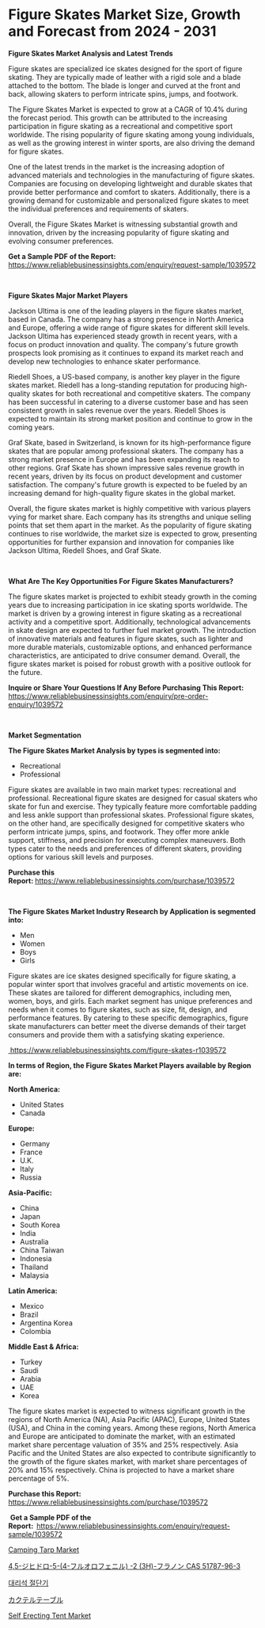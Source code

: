 <p><h1>Figure Skates Market Size, Growth and Forecast from 2024 - 2031</h1></p><p><strong>Figure Skates Market Analysis and Latest Trends</strong></p>
<p><p>Figure skates are specialized ice skates designed for the sport of figure skating. They are typically made of leather with a rigid sole and a blade attached to the bottom. The blade is longer and curved at the front and back, allowing skaters to perform intricate spins, jumps, and footwork.</p><p>The Figure Skates Market is expected to grow at a CAGR of 10.4% during the forecast period. This growth can be attributed to the increasing participation in figure skating as a recreational and competitive sport worldwide. The rising popularity of figure skating among young individuals, as well as the growing interest in winter sports, are also driving the demand for figure skates.</p><p>One of the latest trends in the market is the increasing adoption of advanced materials and technologies in the manufacturing of figure skates. Companies are focusing on developing lightweight and durable skates that provide better performance and comfort to skaters. Additionally, there is a growing demand for customizable and personalized figure skates to meet the individual preferences and requirements of skaters.</p><p>Overall, the Figure Skates Market is witnessing substantial growth and innovation, driven by the increasing popularity of figure skating and evolving consumer preferences.</p></p>
<p><strong>Get a Sample PDF of the Report:&nbsp;</strong> <a href="https://www.reliablebusinessinsights.com/enquiry/request-sample/1039572">https://www.reliablebusinessinsights.com/enquiry/request-sample/1039572</a></p>
<p>&nbsp;</p>
<p><strong>Figure Skates Major Market Players</strong></p>
<p><p>Jackson Ultima is one of the leading players in the figure skates market, based in Canada. The company has a strong presence in North America and Europe, offering a wide range of figure skates for different skill levels. Jackson Ultima has experienced steady growth in recent years, with a focus on product innovation and quality. The company's future growth prospects look promising as it continues to expand its market reach and develop new technologies to enhance skater performance.</p><p>Riedell Shoes, a US-based company, is another key player in the figure skates market. Riedell has a long-standing reputation for producing high-quality skates for both recreational and competitive skaters. The company has been successful in catering to a diverse customer base and has seen consistent growth in sales revenue over the years. Riedell Shoes is expected to maintain its strong market position and continue to grow in the coming years.</p><p>Graf Skate, based in Switzerland, is known for its high-performance figure skates that are popular among professional skaters. The company has a strong market presence in Europe and has been expanding its reach to other regions. Graf Skate has shown impressive sales revenue growth in recent years, driven by its focus on product development and customer satisfaction. The company's future growth is expected to be fueled by an increasing demand for high-quality figure skates in the global market.</p><p>Overall, the figure skates market is highly competitive with various players vying for market share. Each company has its strengths and unique selling points that set them apart in the market. As the popularity of figure skating continues to rise worldwide, the market size is expected to grow, presenting opportunities for further expansion and innovation for companies like Jackson Ultima, Riedell Shoes, and Graf Skate.</p></p>
<p>&nbsp;</p>
<p><strong>What Are The Key Opportunities For Figure Skates Manufacturers?</strong></p>
<p><p>The figure skates market is projected to exhibit steady growth in the coming years due to increasing participation in ice skating sports worldwide. The market is driven by a growing interest in figure skating as a recreational activity and a competitive sport. Additionally, technological advancements in skate design are expected to further fuel market growth. The introduction of innovative materials and features in figure skates, such as lighter and more durable materials, customizable options, and enhanced performance characteristics, are anticipated to drive consumer demand. Overall, the figure skates market is poised for robust growth with a positive outlook for the future.</p></p>
<p><strong>Inquire or Share Your Questions If Any Before Purchasing This Report:</strong> <a href="https://www.reliablebusinessinsights.com/enquiry/pre-order-enquiry/1039572">https://www.reliablebusinessinsights.com/enquiry/pre-order-enquiry/1039572</a></p>
<p>&nbsp;</p>
<p><strong>Market Segmentation</strong></p>
<p><strong>The Figure Skates Market Analysis by types is segmented into:</strong></p>
<p><ul><li>Recreational</li><li>Professional</li></ul></p>
<p><p>Figure skates are available in two main market types: recreational and professional. Recreational figure skates are designed for casual skaters who skate for fun and exercise. They typically feature more comfortable padding and less ankle support than professional skates. Professional figure skates, on the other hand, are specifically designed for competitive skaters who perform intricate jumps, spins, and footwork. They offer more ankle support, stiffness, and precision for executing complex maneuvers. Both types cater to the needs and preferences of different skaters, providing options for various skill levels and purposes.</p></p>
<p><strong>Purchase this Report:&nbsp;</strong><a href="https://www.reliablebusinessinsights.com/purchase/1039572">https://www.reliablebusinessinsights.com/purchase/1039572</a></p>
<p>&nbsp;</p>
<p><strong>The Figure Skates Market Industry Research by Application is segmented into:</strong></p>
<p><ul><li>Men</li><li>Women</li><li>Boys</li><li>Girls</li></ul></p>
<p><p>Figure skates are ice skates designed specifically for figure skating, a popular winter sport that involves graceful and artistic movements on ice. These skates are tailored for different demographics, including men, women, boys, and girls. Each market segment has unique preferences and needs when it comes to figure skates, such as size, fit, design, and performance features. By catering to these specific demographics, figure skate manufacturers can better meet the diverse demands of their target consumers and provide them with a satisfying skating experience.</p></p>
<p><a href="https://www.reliablebusinessinsights.com/figure-skates-r1039572">&nbsp;https://www.reliablebusinessinsights.com/figure-skates-r1039572</a></p>
<p><strong>In terms of Region, the Figure Skates Market Players available by Region are:</strong></p>
<p>
    <p> <strong> North America: </strong>
        <ul>
            <li>United States</li>
            <li>Canada</li>
        </ul>
        </p> 
    <p> <strong> Europe: </strong>
        <ul>
            <li>Germany</li>
            <li>France</li>
            <li>U.K.</li>
            <li>Italy</li>
            <li>Russia</li>
        </ul>
        </p> 
    <p> <strong> Asia-Pacific: </strong>
        <ul>
            <li>China</li>
            <li>Japan</li>
            <li>South Korea</li>
            <li>India</li>
            <li>Australia</li>
            <li>China Taiwan</li>
            <li>Indonesia</li>
            <li>Thailand</li>
            <li>Malaysia</li>
        </ul>
        </p> 
    <p> <strong> Latin America: </strong>
        <ul>
            <li>Mexico</li>
            <li>Brazil</li>
            <li>Argentina Korea</li>
            <li>Colombia</li>
        </ul>
        </p> 
    <p> <strong> Middle East & Africa: </strong>
        <ul>
            <li>Turkey</li>
            <li>Saudi</li>
            <li>Arabia</li>
            <li>UAE</li>
            <li>Korea</li>
        </ul>
    </p>
    </p>
<p><p>The figure skates market is expected to witness significant growth in the regions of North America (NA), Asia Pacific (APAC), Europe, United States (USA), and China in the coming years. Among these regions, North America and Europe are anticipated to dominate the market, with an estimated market share percentage valuation of 35% and 25% respectively. Asia Pacific and the United States are also expected to contribute significantly to the growth of the figure skates market, with market share percentages of 20% and 15% respectively. China is projected to have a market share percentage of 5%.</p></p>
<p><strong>Purchase this Report: </strong><a href="https://www.reliablebusinessinsights.com/purchase/1039572">https://www.reliablebusinessinsights.com/purchase/1039572</a></p>
<p>&nbsp;<strong>Get a Sample PDF of the Report:&nbsp;&nbsp;</strong><a href="https://www.reliablebusinessinsights.com/enquiry/request-sample/1039572">https://www.reliablebusinessinsights.com/enquiry/request-sample/1039572</a></p>
<p><strong></strong></p>
<p><p><a href="https://github.com/kosella/Market-Research-Report-List-3/blob/main/camping-tarp-market.md">Camping Tarp Market</a></p><p><a href="https://github.com/EmoryYundt1935/Market-Research-Report-List-2/blob/main/5368481143387.md">4,5-ジヒドロ-5-(4-フルオロフェニル) -2 (3H)-フラノン CAS 51787-96-3</a></p><p><a href="https://github.com/Wesleyeilly8796202/Market-Research-Report-List-1/blob/main/8985380151125.md">대리석 절단기</a></p><p><a href="https://github.com/mcbeesbxa270/Market-Research-Report-List-2/blob/main/1984847143386.md">カクテルテーブル</a></p><p><a href="https://github.com/nathandecarvalho/Market-Research-Report-List-3/blob/main/self-erecting-tent-market.md">Self Erecting Tent Market</a></p></p>